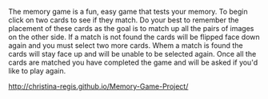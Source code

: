 The memory game is a fun, easy game that tests your memory.  To begin click on two cards to see if they match.  Do your best to remember the placement of these cards as the goal is to match up all the pairs of images on the other side.  If a match is not found the cards will be flipped face down again and you must select two more cards.  Whem a match is found the cards will stay face up and will be unable to be selected again.  Once all the cards are matched you have completed the game and will be asked if you'd like to play again.  

http://christina-regis.github.io/Memory-Game-Project/  
